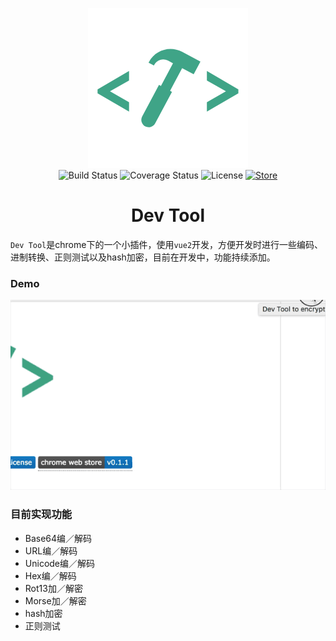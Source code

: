 <p align="center">
  <img src="./static/icon.png">
  <br>
  <img src="https://img.shields.io/travis/rust-lang/rust.svg" alt="Build Status">
  <img src="https://img.shields.io/badge/coverage-100%25-brightgreen.svg" alt="Coverage Status">
  <img src="https://img.shields.io/github/license/mashape/apistatus.svg" alt="License">
  <a href="https://chrome.google.com/webstore/detail/dev-tool/bhdfbgcflacmmmmpgdcgdggkpfhfmkbf">
    <img src="https://img.shields.io/badge/chrome%20web%20store-v0.1.1-blue.svg" alt="Store">
  </a>
</p>

<h1 align="center">Dev Tool</h1>

`Dev Tool`是chrome下的一个小插件，使用`vue2`开发，方便开发时进行一些编码、进制转换、正则测试以及hash加密，目前在开发中，功能持续添加。

### Demo
<p align="center"><img src="./demo.gif" alt="demo"></p>

### 目前实现功能
- Base64编／解码
- URL编／解码
- Unicode编／解码
- Hex编／解码
- Rot13加／解密
- Morse加／解密
- hash加密
- 正则测试
